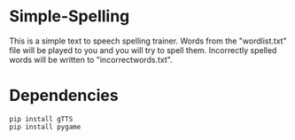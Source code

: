 # Simple-Spelling

This is a simple text to speech spelling trainer. Words from the "wordlist.txt" file will be played to you and you will try to spell them. Incorrectly spelled words will be written to "incorrectwords.txt". 

# Dependencies
```
pip install gTTS
pip install pygame
```
